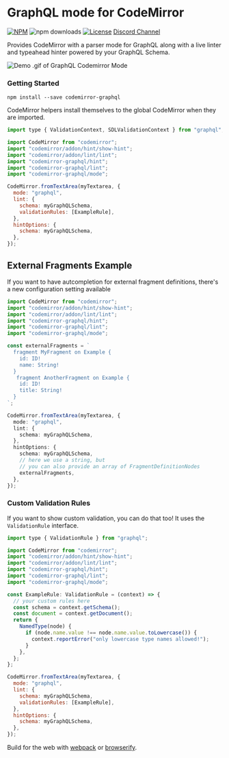 # GraphQL mode for CodeMirror

[![NPM](https://img.shields.io/npm/v/codemirror-graphql.svg?style=flat-square)](https://npmjs.com/codemirror-graphql)
![npm downloads](https://img.shields.io/npm/dm/codemirror-graphql?label=npm%20downloads)
[![License](https://img.shields.io/npm/l/codemirror-graphql.svg?style=flat-square)](LICENSE)
[Discord Channel](https://discord.gg/cffZwk8NJW)

Provides CodeMirror with a parser mode for GraphQL along with a live linter and
typeahead hinter powered by your GraphQL Schema.

![Demo .gif of GraphQL Codemirror Mode](https://raw.githubusercontent.com/graphql/graphiql/main/packages/codemirror-graphql/resources/example.gif)

### Getting Started

```
npm install --save codemirror-graphql
```

CodeMirror helpers install themselves to the global CodeMirror when they
are imported.

```js
import type { ValidationContext, SDLValidationContext } from "graphql";

import CodeMirror from "codemirror";
import "codemirror/addon/hint/show-hint";
import "codemirror/addon/lint/lint";
import "codemirror-graphql/hint";
import "codemirror-graphql/lint";
import "codemirror-graphql/mode";

CodeMirror.fromTextArea(myTextarea, {
  mode: "graphql",
  lint: {
    schema: myGraphQLSchema,
    validationRules: [ExampleRule],
  },
  hintOptions: {
    schema: myGraphQLSchema,
  },
});
```

## External Fragments Example

If you want to have autcompletion for external fragment definitions, there's a new configuration setting available

```ts
import CodeMirror from "codemirror";
import "codemirror/addon/hint/show-hint";
import "codemirror/addon/lint/lint";
import "codemirror-graphql/hint";
import "codemirror-graphql/lint";
import "codemirror-graphql/mode";

const externalFragments = `
  fragment MyFragment on Example {
    id: ID!
    name: String!
  }
   fragment AnotherFragment on Example {
    id: ID!
    title: String!
  }
`;

CodeMirror.fromTextArea(myTextarea, {
  mode: "graphql",
  lint: {
    schema: myGraphQLSchema,
  },
  hintOptions: {
    schema: myGraphQLSchema,
    // here we use a string, but
    // you can also provide an array of FragmentDefinitionNodes
    externalFragments,
  },
});
```

### Custom Validation Rules

If you want to show custom validation, you can do that too! It uses the `ValidationRule` interface.

```js
import type { ValidationRule } from "graphql";

import CodeMirror from "codemirror";
import "codemirror/addon/hint/show-hint";
import "codemirror/addon/lint/lint";
import "codemirror-graphql/hint";
import "codemirror-graphql/lint";
import "codemirror-graphql/mode";

const ExampleRule: ValidationRule = (context) => {
  // your custom rules here
  const schema = context.getSchema();
  const document = context.getDocument();
  return {
    NamedType(node) {
      if (node.name.value !== node.name.value.toLowercase()) {
        context.reportError("only lowercase type names allowed!");
      }
    },
  };
};

CodeMirror.fromTextArea(myTextarea, {
  mode: "graphql",
  lint: {
    schema: myGraphQLSchema,
    validationRules: [ExampleRule],
  },
  hintOptions: {
    schema: myGraphQLSchema,
  },
});
```

Build for the web with [webpack](http://webpack.github.io/) or
[browserify](http://browserify.org/).
